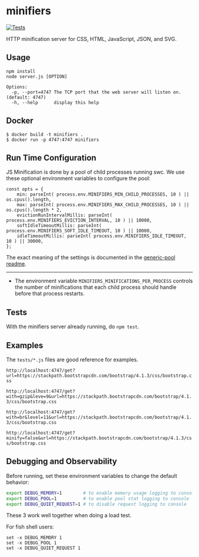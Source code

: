 # minifiers

[![Tests](https://github.com/Automattic/minifiers/actions/workflows/requests.yml/badge.svg)](https://github.com/Automattic/minifiers/actions)

HTTP minification server for CSS, HTML, JavaScript, JSON, and SVG.

## Usage

```
npm install
node server.js [OPTION]

Options:
  -p, --port=4747 The TCP port that the web server will listen on. (default: 4747)
  -h, --help      display this help
```

## Docker

```
$ docker build -t minifiers .
$ docker run -p 4747:4747 minifiers
```

## Run Time Configuration

JS Minification is done by a pool of child processes running swc. We use these
optional environment variables to configure the pool:

```
const opts = {
	min: parseInt( process.env.MINIFIERS_MIN_CHILD_PROCESSES, 10 ) || os.cpus().length,
	max: parseInt( process.env.MINIFIERS_MAX_CHILD_PROCESSES, 10 ) || os.cpus().length * 2,
	evictionRunIntervalMillis: parseInt( process.env.MINIFIERS_EVICTION_INTERVAL, 10 ) || 10000,
	softIdleTimeoutMillis: parseInt( process.env.MINIFIERS_SOFT_IDLE_TIMEOUT, 10 ) || 10000,
	idleTimeoutMillis: parseInt( process.env.MINIFIERS_IDLE_TIMEOUT, 10 ) || 30000,
};
```

The exact meaning of the settings is documented in the [generic-pool
readme](https://www.npmjs.com/package/generic-pool).

---

- The environment variable `MINIFIERS_MINIFICATIONS_PER_PROCESS` controls the number of minifications
  that each child process should handle before that process restarts.

## Tests

With the minifiers server already running, do `npm test`.

## Examples

The `tests/*.js` files are good reference for examples.

`http://localhost:4747/get?url=https://stackpath.bootstrapcdn.com/bootstrap/4.1.3/css/bootstrap.css`

`http://localhost:4747/get?with=gzip&leve=9&url=https://stackpath.bootstrapcdn.com/bootstrap/4.1.3/css/bootstrap.css`

`http://localhost:4747/get?with=br&level=11&url=https://stackpath.bootstrapcdn.com/bootstrap/4.1.3/css/bootstrap.css`

`http://localhost:4747/get?minify=false&url=https://stackpath.bootstrapcdn.com/bootstrap/4.1.3/css/bootstrap.css`

## Debugging and Observability

Before running, set these environment variables to change the default behavior:

```bash
export DEBUG_MEMORY=1        # to enable memory usage logging to console
export DEBUG_POOL=1          # to enable pool stat logging to console
export DEBUG_QUIET_REQUEST=1 # to disable request logging to console
```

These 3 work well together when doing a load test.

For fish shell users:

```fish
set -x DEBUG_MEMORY 1
set -x DEBUG_POOL 1
set -x DEBUG_QUIET_REQUEST 1
```

